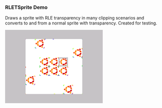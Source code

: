 ### RLETSprite Demo

Draws a sprite with RLE transparency in many clipping scenarios and converts to
and from a normal sprite with transparency. Created for testing.

![Screenshot](screenshot.png)
